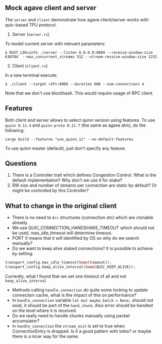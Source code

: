 ## Mock agave client and server

The `server` and `client` demonstrate how agave client/server works with quic-based TPU protocol.

1. Server (`server.rs`)

To model current server with relevant parameters:

```shell
$ RUST_LOG=info ./server --listen 0.0.0.0:8009 --receive-window-size 630784  --max_concurrent_streams 512 --stream-receive-window-size 1232
```

2. Client (`client.rs`)

In a new terminal execute:

```shell
$ ./client --target <IP>:8009 --duration 600 --num-connections 4
```

Note that we don't use blockhash. This would require usage of RPC client.

## Features

Both client and server allows to select quinn version using features.
To use `quinn 0.11.4` and `quinn-proto 0.11.7` (the same as agave atm), do the following:

```shell
cargo build --features "use_quinn_11" --no-default-features
```

To use quinn master (default), just don't specify any feature.


## Questions

1. There is a Controller trait which defines Congestion Control. What is the default implementation? Why don't we use it for stake?
2. RW size and number of streams per connection are static by default? Or might be controlled by this Controller?

## What to change in the original client

* There is no need to `Arc` structures (connection etc) which are clonable already.
* We use QUIC_CONNECTION_HANDSHAKE_TIMEOUT which should not be used, max_idle_timeout will determine timeout.
* PORT 0 means that it will identified by OS so why do we search manually?
* Do we want to keep alive staked connections? It is possible to achieve by setting:

```rust
transport_config.max_idle_timeout(Some(timeout));
transport_config.keep_alive_interval(Some(QUIC_KEEP_ALIVE));
```

Currently, what I found that we set one timeout of all and not `keep_alive_interval`

* Methods calling `handle_connection` do quite some locking to update connection cache, what is the impact of this on performance?
* In `handle_connection` variable `let mut maybe_batch = None;` should not exist, it should be part of the `hand_chunk`. Also error should be  handled on the level where it is received.
* Do we really need to handle chunks manually using packet accumulator?
* in `handle_connection` the `stream_exit` is set to true when ConnectionEntry is dropped. Is it a good pattern with tokio? or maybe there is a nicer way for the same.
